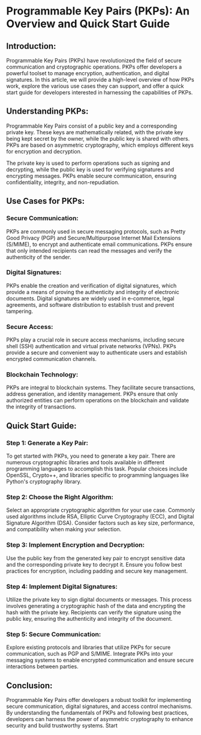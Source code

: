 
# Programmable Key Pairs (PKPs): An Overview and Quick Start Guide


## **Introduction:** 
Programmable Key Pairs (PKPs) have revolutionized the field of secure communication and cryptographic operations. PKPs offer developers a powerful toolset to manage encryption, authentication, and digital signatures. In this article, we will provide a high-level overview of how PKPs work, explore the various use cases they can support, and offer a quick start guide for developers interested in harnessing the capabilities of PKPs.

## **Understanding PKPs:**
Programmable Key Pairs consist of a public key and a corresponding private key. These keys are mathematically related, with the private key being kept secret by the owner, while the public key is shared with others. PKPs are based on asymmetric cryptography, which employs different keys for encryption and decryption.

The private key is used to perform operations such as signing and decrypting, while the public key is used for verifying signatures and encrypting messages. PKPs enable secure communication, ensuring confidentiality, integrity, and non-repudiation.

## **Use Cases for PKPs:**

### **Secure Communication:**
PKPs are commonly used in secure messaging protocols, such as Pretty Good Privacy (PGP) and Secure/Multipurpose Internet Mail Extensions (S/MIME), to encrypt and authenticate email communications. PKPs ensure that only intended recipients can read the messages and verify the authenticity of the sender.

### **Digital Signatures:**
PKPs enable the creation and verification of digital signatures, which provide a means of proving the authenticity and integrity of electronic documents. Digital signatures are widely used in e-commerce, legal agreements, and software distribution to establish trust and prevent tampering.

### **Secure Access:** 
PKPs play a crucial role in secure access mechanisms, including secure shell (SSH) authentication and virtual private networks (VPNs). PKPs provide a secure and convenient way to authenticate users and establish encrypted communication channels.

### **Blockchain Technology:**
PKPs are integral to blockchain systems. They facilitate secure transactions, address generation, and identity management. PKPs ensure that only authorized entities can perform operations on the blockchain and validate the integrity of transactions.

## **Quick Start Guide:**

### **Step 1: Generate a Key Pair:**
To get started with PKPs, you need to generate a key pair. There are numerous cryptographic libraries and tools available in different programming languages to accomplish this task. Popular choices include OpenSSL, Crypto++, and libraries specific to programming languages like Python's cryptography library.

### **Step 2: Choose the Right Algorithm:**
Select an appropriate cryptographic algorithm for your use case. Commonly used algorithms include RSA, Elliptic Curve Cryptography (ECC), and Digital Signature Algorithm (DSA). Consider factors such as key size, performance, and compatibility when making your selection.

### **Step 3: Implement Encryption and Decryption:**
Use the public key from the generated key pair to encrypt sensitive data and the corresponding private key to decrypt it. Ensure you follow best practices for encryption, including padding and secure key management.

### **Step 4: Implement Digital Signatures:**
Utilize the private key to sign digital documents or messages. This process involves generating a cryptographic hash of the data and encrypting the hash with the private key. Recipients can verify the signature using the public key, ensuring the authenticity and integrity of the document.

### **Step 5: Secure Communication:**
Explore existing protocols and libraries that utilize PKPs for secure communication, such as PGP and S/MIME. Integrate PKPs into your messaging systems to enable encrypted communication and ensure secure interactions between parties.

## **Conclusion:**
Programmable Key Pairs offer developers a robust toolkit for implementing secure communication, digital signatures, and access control mechanisms. By understanding the fundamentals of PKPs and following best practices, developers can harness the power of asymmetric cryptography to enhance security and build trustworthy systems. Start